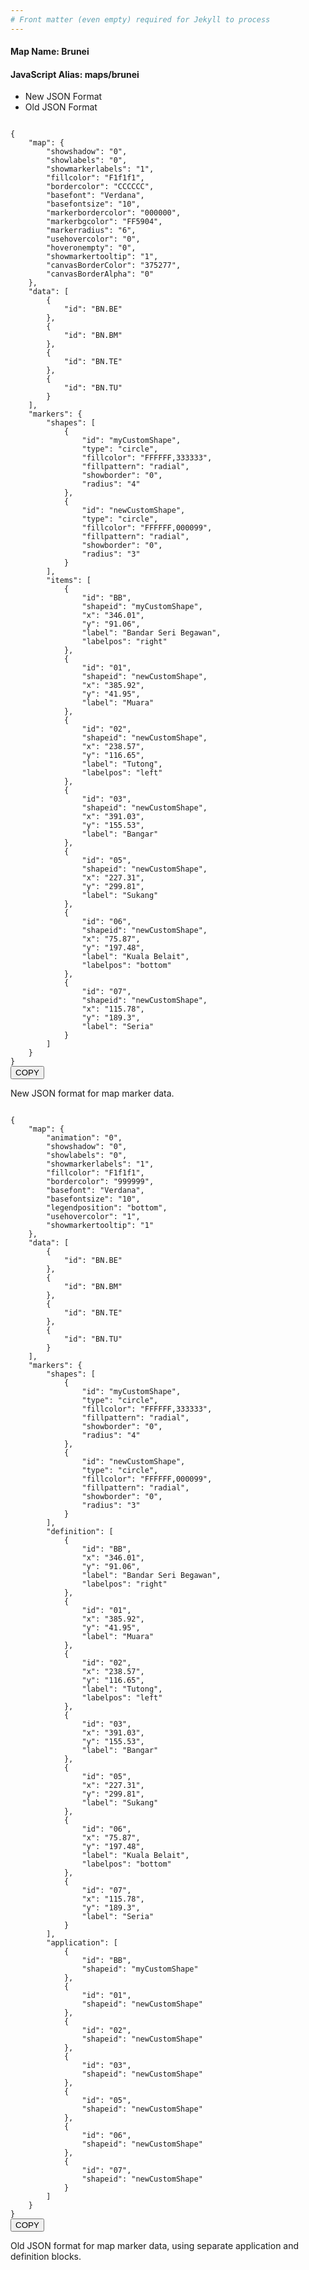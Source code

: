```yaml
---
# Front matter (even empty) required for Jekyll to process
---
```


#### Map Name: Brunei

#### JavaScript Alias: maps/brunei


<div class="code-wrapper">
<ul class='code-tabs'>
    <li class='active'>
        <a data-toggle='new-json'>New JSON Format</a>
    </li>
    <li>
        <a data-toggle='old-json'>Old JSON Format</a>
    </li>
</ul>
<div class='tab-content'>
    
<div class='tab new-json-tab active'>
<pre><code class="language-json">
{
    "map": {
        "showshadow": "0",
        "showlabels": "0",
        "showmarkerlabels": "1",
        "fillcolor": "F1f1f1",
        "bordercolor": "CCCCCC",
        "basefont": "Verdana",
        "basefontsize": "10",
        "markerbordercolor": "000000",
        "markerbgcolor": "FF5904",
        "markerradius": "6",
        "usehovercolor": "0",
        "hoveronempty": "0",
        "showmarkertooltip": "1",
        "canvasBorderColor": "375277",
        "canvasBorderAlpha": "0"
    },
    "data": [
        {
            "id": "BN.BE"
        },
        {
            "id": "BN.BM"
        },
        {
            "id": "BN.TE"
        },
        {
            "id": "BN.TU"
        }
    ],
    "markers": {
        "shapes": [
            {
                "id": "myCustomShape",
                "type": "circle",
                "fillcolor": "FFFFFF,333333",
                "fillpattern": "radial",
                "showborder": "0",
                "radius": "4"
            },
            {
                "id": "newCustomShape",
                "type": "circle",
                "fillcolor": "FFFFFF,000099",
                "fillpattern": "radial",
                "showborder": "0",
                "radius": "3"
            }
        ],
        "items": [
            {
                "id": "BB",
                "shapeid": "myCustomShape",
                "x": "346.01",
                "y": "91.06",
                "label": "Bandar Seri Begawan",
                "labelpos": "right"
            },
            {
                "id": "01",
                "shapeid": "newCustomShape",
                "x": "385.92",
                "y": "41.95",
                "label": "Muara"
            },
            {
                "id": "02",
                "shapeid": "newCustomShape",
                "x": "238.57",
                "y": "116.65",
                "label": "Tutong",
                "labelpos": "left"
            },
            {
                "id": "03",
                "shapeid": "newCustomShape",
                "x": "391.03",
                "y": "155.53",
                "label": "Bangar"
            },
            {
                "id": "05",
                "shapeid": "newCustomShape",
                "x": "227.31",
                "y": "299.81",
                "label": "Sukang"
            },
            {
                "id": "06",
                "shapeid": "newCustomShape",
                "x": "75.87",
                "y": "197.48",
                "label": "Kuala Belait",
                "labelpos": "bottom"
            },
            {
                "id": "07",
                "shapeid": "newCustomShape",
                "x": "115.78",
                "y": "189.3",
                "label": "Seria"
            }
        ]
    }
}
</code><button class='btn btn-outline-secondary btn-copy' title='Copy to clipboard'>COPY</button>
</pre>


<p class='text-success'>New JSON format for map marker data.</p>

</div>
<div class='tab old-json-tab'>
<pre><code class="language-json">
{
    "map": {
        "animation": "0",
        "showshadow": "0",
        "showlabels": "0",
        "showmarkerlabels": "1",
        "fillcolor": "F1f1f1",
        "bordercolor": "999999",
        "basefont": "Verdana",
        "basefontsize": "10",
        "legendposition": "bottom",
        "usehovercolor": "1",
        "showmarkertooltip": "1"
    },
    "data": [
        {
            "id": "BN.BE"
        },
        {
            "id": "BN.BM"
        },
        {
            "id": "BN.TE"
        },
        {
            "id": "BN.TU"
        }
    ],
    "markers": {
        "shapes": [
            {
                "id": "myCustomShape",
                "type": "circle",
                "fillcolor": "FFFFFF,333333",
                "fillpattern": "radial",
                "showborder": "0",
                "radius": "4"
            },
            {
                "id": "newCustomShape",
                "type": "circle",
                "fillcolor": "FFFFFF,000099",
                "fillpattern": "radial",
                "showborder": "0",
                "radius": "3"
            }
        ],
        "definition": [
            {
                "id": "BB",
                "x": "346.01",
                "y": "91.06",
                "label": "Bandar Seri Begawan",
                "labelpos": "right"
            },
            {
                "id": "01",
                "x": "385.92",
                "y": "41.95",
                "label": "Muara"
            },
            {
                "id": "02",
                "x": "238.57",
                "y": "116.65",
                "label": "Tutong",
                "labelpos": "left"
            },
            {
                "id": "03",
                "x": "391.03",
                "y": "155.53",
                "label": "Bangar"
            },
            {
                "id": "05",
                "x": "227.31",
                "y": "299.81",
                "label": "Sukang"
            },
            {
                "id": "06",
                "x": "75.87",
                "y": "197.48",
                "label": "Kuala Belait",
                "labelpos": "bottom"
            },
            {
                "id": "07",
                "x": "115.78",
                "y": "189.3",
                "label": "Seria"
            }
        ],
        "application": [
            {
                "id": "BB",
                "shapeid": "myCustomShape"
            },
            {
                "id": "01",
                "shapeid": "newCustomShape"
            },
            {
                "id": "02",
                "shapeid": "newCustomShape"
            },
            {
                "id": "03",
                "shapeid": "newCustomShape"
            },
            {
                "id": "05",
                "shapeid": "newCustomShape"
            },
            {
                "id": "06",
                "shapeid": "newCustomShape"
            },
            {
                "id": "07",
                "shapeid": "newCustomShape"
            }
        ]
    }
}
</code><button class='btn btn-outline-secondary btn-copy' title='Copy to clipboard'>COPY</button>
</pre>


<p class='text-success'>Old JSON format for map marker data, using separate application and definition blocks.</p>

</div>
    
</div>
</div>
